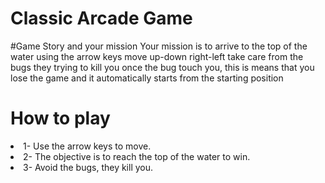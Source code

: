 # Classic Arcade Game

#Game Story and your mission
  Your mission is to arrive to the top of the water using the
  arrow keys move up-down right-left take care from the bugs they
  trying to kill you once the bug touch you, this is means that you lose the game and it automatically starts from the starting position

# How to play
  <li>1- Use the arrow keys to move.</li>
  <li>2- The objective is to reach the top of the water to win.</li>
  <li>3- Avoid the bugs, they kill you.</li>
